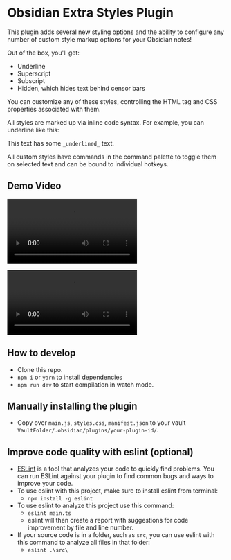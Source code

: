 # Obsidian Extra Styles Plugin

This plugin adds several new styling options and the ability to configure any number of custom style markup options for your Obsidian notes!

Out of the box, you'll get:
- Underline
- Superscript
- Subscript
- Hidden, which hides text behind censor bars

You can customize any of these styles, controlling the HTML tag and CSS properties associated with them.

All styles are marked up via inline code syntax. For example, you can underline like this:

  This text has some `_underlined_` text.

All custom styles have commands in the command palette to toggle them on selected text and can be bound to individual hotkeys.

## Demo Video

![basic functionality](https://raw.githubusercontent.com/ironfroggy/advanced-tables-obsidian/main/media/extra_styles_demo.mp4)

![Demo of the features of the Extra Styles Plugin](./media/extra_styles_demo.mp4)

## How to develop

- Clone this repo.
- `npm i` or `yarn` to install dependencies
- `npm run dev` to start compilation in watch mode.

## Manually installing the plugin

- Copy over `main.js`, `styles.css`, `manifest.json` to your vault `VaultFolder/.obsidian/plugins/your-plugin-id/`.

## Improve code quality with eslint (optional)
- [ESLint](https://eslint.org/) is a tool that analyzes your code to quickly find problems. You can run ESLint against your plugin to find common bugs and ways to improve your code. 
- To use eslint with this project, make sure to install eslint from terminal:
  - `npm install -g eslint`
- To use eslint to analyze this project use this command:
  - `eslint main.ts`
  - eslint will then create a report with suggestions for code improvement by file and line number.
- If your source code is in a folder, such as `src`, you can use eslint with this command to analyze all files in that folder:
  - `eslint .\src\`
